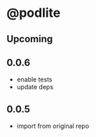 # @podlite

## Upcoming

## 0.0.6
- enable tests
- update deps

## 0.0.5
- import from original repo